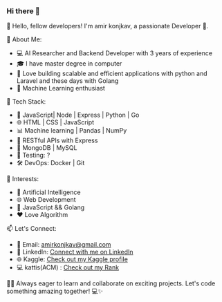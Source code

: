 ### Hi there 👋
👋 Hello, fellow developers! I'm amir konjkav, a passionate Developer 🚀.

🌟 About Me:
- 💻 AI Researcher and Backend Developer with 3 years of experience
- 🎓 I have master degree in computer
- 🚀 Love building scalable and efficient applications with python and Laravel and these days with Golang
- 🤖 Machine Learning enthusiast

🔧 Tech Stack:
- 🐍 JavaScript| Node | Express | Python | Go
- 🌐 HTML | CSS | JavaScript
- 📊 Machine learning | Pandas | NumPy
- 🚀 RESTful APIs with Express 
- 🐘 MongoDB | MySQL
- 🧪 Testing: ?
- 🛠 DevOps: Docker | Git 

🌈 Interests:
- 🤖 Artificial Intelligence
- 🌐 Web Development
- 🚀 JavaScript && Golang
- ❤️ Love Algorithm 

📫 Let's Connect:
- 📧 Email: amirkonjkav@gmail.com
- 🔗 LinkedIn: [Connect with me on LinkedIn](https://www.linkedin.com/in/amir-konjkav-7761b350/)
- 🌐 Kaggle: [Check out my Kaggle profile](https://www.kaggle.com/amirkonjkav)
- 💻 kattis(ACM) : [Check out my Rank](https://open.kattis.com/countries/IRN)


👨‍💻 Always eager to learn and collaborate on exciting projects. Let's code something amazing together! 💻✨

